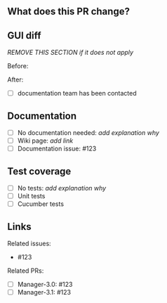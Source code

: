 ## What does this PR change?

## GUI diff
*REMOVE THIS SECTION if it does not apply*

Before:

After:

 - [ ] documentation team has been contacted

## Documentation
- [ ] No documentation needed: *add explanation why*
- [ ] Wiki page: *add link*
- [ ] Documentation issue: #123

## Test coverage
- [ ] No tests: *add explanation why*
- [ ] Unit tests
- [ ] Cucumber tests

## Links

Related issues:
 - #123

Related PRs:
 - [ ] Manager-3.0: #123
 - [ ] Manager-3.1: #123
